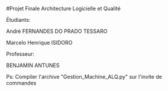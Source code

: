 #Projet Finale Architecture Logicielle et Qualité

Étudiants: 

André FERNANDES DO PRADO TESSARO

Marcelo Henrique ISIDORO

Professeur: 

BENJAMIN ANTUNES

Ps: Compiler l'archive "Gestion_Machine_ALQ.py" sur l'invite de commandes

